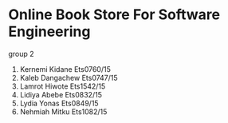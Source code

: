 # Online Book Store For Software Engineering

group 2


1. Kernemi Kidane                               Ets0760/15
2. Kaleb Dangachew                              Ets0747/15
3. Lamrot Hiwote                                 Ets1542/15                               
4. Lidiya Abebe                                  Ets0832/15
5. Lydia Yonas                                   Ets0849/15
6. Nehmiah Mitku                                 Ets1082/15
